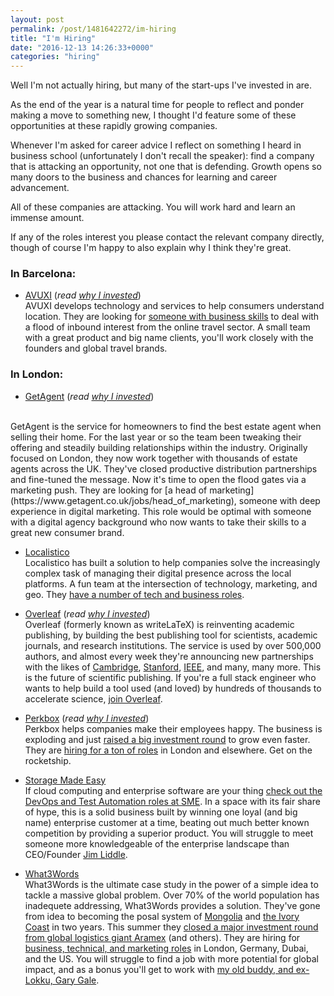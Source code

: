 ```yaml
---
layout: post
permalink: /post/1481642272/im-hiring
title: "I'm Hiring"
date: "2016-12-13 14:26:33+0000"
categories: "hiring"
---
```


Well I'm not actually hiring, but many of the start-ups I've invested in are.

As the end of the year is a natural time for people to reflect and ponder
making a move to something new, I thought I'd feature some of these
opportunities at these rapidly growing companies.

Whenever I'm asked for career advice I reflect on something
I heard in business school (unfortunately I don't recall the speaker):
find a company that is attacking an opportunity, not one that is defending.
Growth opens so many doors to the business and chances for learning and
career advancement.

All of these companies are attacking. You will work hard and learn an immense
amount. 

If any of the roles interest you please contact the relevant company directly,
though of course I'm happy to also explain why I think they're great.


<h3>In Barcelona:</h3>

  * [AVUXI](http://www.avuxi.com) (_read [why I invested](/post/1476864000/investing-in-avuxi)_)
    <br/>
    AVUXI develops technology and services to help consumers understand
    location. They are looking for [someone with business skills](http://www.avuxi.com/news/were-hiring-salesclient-service-role)
    to deal with a flood of inbound interest from the online travel sector. A
    small team with a great product and big name clients, you'll work closely
    with the founders and global travel brands. 

<h3>In London:</h3>

  * [GetAgent](https://www.getagent.co.uk) (_read [why I invested](/post/123450809070/investing-in-getagent)_)
  <br/>
  GetAgent is the service for homeowners to find the best estate agent when
  selling their home. 
  For the last year or so the team been tweaking their offering and
  steadily building relationships within the industry.
  Originally focused on London, they now work together with thousands of
  estate agents across the UK. They've closed productive distribution
  partnerships and fine-tuned the message. Now it's time to open the flood
  gates via a marketing push. They are looking for [a head of marketing](https://www.getagent.co.uk/jobs/head_of_marketing), someone with deep experience in
  digital marketing. This role would be optimal with someone with a digital
  agency background who now wants to take their skills to a great new consumer
  brand.
  
  * [Localistico](http://localistico.com)
  <br/>Localistico has built a solution to help companies solve the
  increasingly complex task of managing their digital presence across the local
  platforms. A fun team at the intersection of technology, marketing, and geo.
  They [have a number of tech and business roles](http://localistico.com/team/#hiring). 

  * [Overleaf](https://www.overleaf.com) (_read [why I invested](/post/92668920820/investing-in-writelatex)_)
  <br/>Overleaf (formerly known as writeLaTeX) is reinventing academic
  publishing, by building the best publishing tool for scientists, academic
  journals, and research institutions. The service is used by over 500,000
  authors, and almost every week they're announcing new partnerships with the likes of [Cambridge](https://www.overleaf.com/blog/439-partnership-between-overleaf-and-cambridge-university-press-provides-a-new-academic-authoring-experience), [Stanford](https://www.overleaf.com/blog/310-full-steam-ahead-ongoing-collaboration-between-stanford-and-overleaf-in-2016), [IEEE](https://www.overleaf.com/blog/263-overleaf-collaborates-with-ieee), and many, many more. This is the future of scientific publishing. If you're a full stack engineer who wants to help build a tool used (and loved) by hundreds of thousands to accelerate science, [join Overleaf](https://www.overleaf.com/jobs).



  * [Perkbox](https://www.perkbox.com/uk/) (_read [why I invested](/post/1477864331/investing-in-perkbox)_)
  <br/>Perkbox helps companies make their employees happy. The business is exploding and just [raised a big investment round](https://techcrunch.com/2016/10/26/perkbox/) to grow even faster. They are [hiring for a ton of roles](https://huddlebuy.workable.com/) in London and elsewhere. Get on the rocketship. 
  

  * [Storage Made Easy](https://www.storagemadeeasy.com/)
  <br/>If cloud computing and enterprise software are your thing
  [check out the DevOps and Test Automation roles at SME](https://www.storagemadeeasy.com/jobs/). In a space with its fair share of hype, this is a
  solid business built by winning one loyal (and big name) enterprise customer
  at a time, beating out much better known competition by providing a superior
  product. You will struggle to meet someone more knowledgeable of the
  enterprise landscape than CEO/Founder [Jim Liddle](https://twitter.com/JimLiddle).

  * [What3Words](http://what3words.com)
  <br/>What3Words is the ultimate case study in the power of a simple idea
  to tackle a massive global problem. Over 70% of the world population
  has inadequete addressing, What3Words provides a solution. They've gone
  from idea to becoming the posal system of [Mongolia](http://what3words.com/2016/05/mongolian-post/) and [the Ivory Coast](http://www.bbc.com/news/world-africa-38262877) in two years. This summer they [closed a major investment round
  from global logistics giant Aramex](http://what3words.com/2016/06/aramex/) (and others). They are hiring for [business, technical, and marketing roles](http://what3words.com/jobs/) in London, Germany, Dubai, and the US. You will
  struggle to find a job with more potential for global impact, and as a bonus
  you'll get to work with [my old buddy, and ex-Lokku, Gary Gale](https://twitter.com/vicchi). 

<p/>


